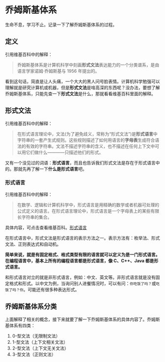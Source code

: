 # 乔姆斯基体系

生命不息，学习不止。记录一下了解乔姆斯基体系的过程。

## 定义

引用维基百科中的解释：

> 乔姆斯基体系是计算机科学中刻画**形式文法**表达能力的一个分类谱系，是由语言学家诺姆·乔姆斯基与 1956 年提出的。

看到这句话，简直是让人头痛，一个大大的黑人问号脸表情。计算机科学勉强可以理解就是研究计算机或机器，但是**形式文法**是啥高深的东西呢？没办法，要想了解乔姆斯基体系，只能先查一下**形式文法**是什么，那就看看维基百科里面的解释。

## 形式文法

引用维基百科中的解释：

> 在形式语言理论中，文法(为了避免歧义，常称为“形式文法”)是**形式语言**中字符串的一套产生式规则。这些规则描述了如何用语言的**字母表**生成符合语法的有效的字符串。文法不描述字符串的含义，也不描述在任何上下文中可以用它们做什么————只描述他们的形式。

又有一个没见过的词语：**形式语言**，而且也告诉我们形式文法是存在于形式语言中的。那就先再了解一下**什么是形式语言**吧。

### 形式语言

引用维基百科中的解释：

> 在数学、逻辑和计算机科学中，形式语言是用精确的数学或者机器可处理的公式定义的语言。在形式语言理论中，形式语言是一个字母表上的某些有限长字符串的集合。

具体内容，可点击查看维基百科。[形式语言](https://zh.wikipedia.org/wiki/%E5%BD%A2%E5%BC%8F%E8%AF%AD%E8%A8%80)

在形式语言中，形式文法是形式语言的表示方法之一。表示方法有：枚举法、形式文法、正则表达式和自动机。

**简单来说，就是有固定格式、格式类型有限的语言就可以定义为是一门形式语言。在编程语言中，基本上所有的编程语言都是形式语言，像 C、C++、Java 都是形式语言。**

和形式语言对立的就是非形式语言，例如：中文、英文等。非形式语言就是没有固定格式和形式。以中文为例，当询问别人进餐情况时，可以有问：`你吃饭了吗？`或`吃饭了吗？你`。可能还有很多种表达形式。

## 乔姆斯基体系分类

上面解释了相关的概念，接下来就要了解一下乔姆斯基体系的具体内容了。乔姆斯基体系有四类：

1. 0-型文法（无限制文法）
2. 1-型文法（上下文相关文法）
3. 2-型文法（上下文无关文法）
4. 3-型文法（正则文法）
